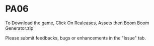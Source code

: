 # PA06

To Download the game, Click On Realeases, Assets then Boom Boom Generator.zip

Please submit feedbacks, bugs or enhancements in the "Issue" tab.
